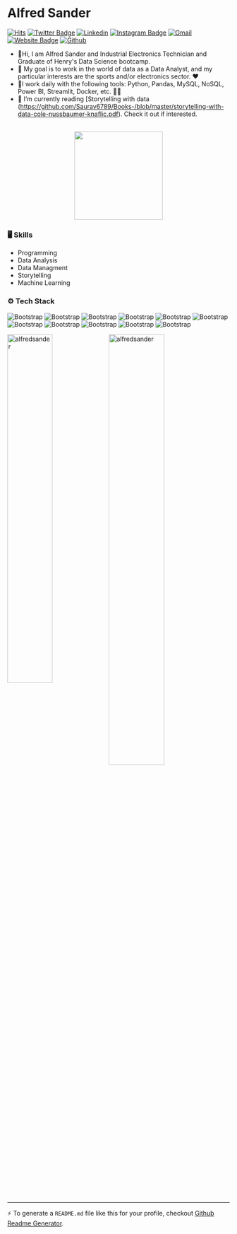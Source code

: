 # Alfred Sander

[![Hits](https://hits.seeyoufarm.com/api/count/incr/badge.svg?url=https%3A%2F%2Fgithub.com%2Falfredsander%2Falfredsander&count_bg=%2379C83D&title_bg=%23555555&icon=&icon_color=%23E7E7E7&title=Profile+Views&edge_flat=false)](https://hits.seeyoufarm.com)
[![Twitter Badge](https://img.shields.io/badge/-Twitter-1da1f2?labelColor=1da1f2&logo=twitter&logoColor=white&link=https://twitter.com/AlfredMamaniVa1)](https://twitter.com/AlfredMamaniVa1)
[![Linkedin](https://img.shields.io/badge/-LinkedIn-blue?style=flat&logo=Linkedin&logoColor=white)](https://www.linkedin.com/in/alfred-mamani-valdez/)
[![Instagram Badge](https://img.shields.io/badge/-Instagram-purple?logo=instagram&logoColor=white&link=https://instagram.com/alfred5ander/)](https://www.instagram.com/alfred5ander)
[![Gmail](https://img.shields.io/badge/-Gmail-c14438?style=flat&logo=Gmail&logoColor=white)](mailto:alfredmamanivaldez@gmail.com)
[![Website Badge](https://img.shields.io/badge/-Website-c14438?style=flat&logo=Google-Chrome&logoColor=white&link=https://www.kaggle.com/zanderman)](https://www.kaggle.com/zanderman)
[![Github](https://img.shields.io/github/followers/alfredsander?label=Follow&style=social)](https://github.com/alfredsander)

- 👋Hi, I am Alfred Sander and Industrial Electronics Technician and Graduate of Henry's Data Science bootcamp.
- 🏁 My goal is to work in the world of data as a Data Analyst, and my particular interests are the sports and/or electronics sector. ❤
- 🌲I work daily with the following tools: Python, Pandas, MySQL, NoSQL, Power BI, Streamlit, Docker, etc. 👩‍💻
- 🤔 I’m currently reading [Storytelling with data (https://github.com/Saurav6789/Books-/blob/master/storytelling-with-data-cole-nussbaumer-knaflic.pdf). Check it out if interested.
<div align="center">
	<br>
	<img src="https://user-images.githubusercontent.com/74038190/225813708-98b745f2-7d22-48cf-9150-083f1b00d6c9.gif" width="200" height="200">
</div>


### 🖥 Skills

- Programming
- Data Analysis
- Data Managment
- Storytelling
- Machine Learning
### ⚙️ Tech Stack

![Bootstrap](https://img.shields.io/badge/-Python-05122A?style=flat-square&logo=Python&color=7b1313) ![Bootstrap](https://img.shields.io/badge/-Docker-05122A?style=flat-square&logo=Docker&color=7b1313) ![Bootstrap](https://img.shields.io/badge/-Scikit%20Learn-05122A?style=flat-square&logo=Scikit-Learn&color=7b1313) ![Bootstrap](https://img.shields.io/badge/-MongoDB-05122A?style=flat-square&logo=MongoDB&color=7b1313) ![Bootstrap](https://img.shields.io/badge/-MySQL-05122A?style=flat-square&logo=MySQL&color=7b1313) ![Bootstrap](https://img.shields.io/badge/-Pandas-05122A?style=flat-square&logo=Pandas&color=7b1313) ![Bootstrap](https://img.shields.io/badge/-Numpy-05122A?style=flat-square&logo=Numpy&color=7b1313) ![Bootstrap](https://img.shields.io/badge/-Matplotlib-05122A?style=flat-square&logo=Matplotlib&color=7b1313) ![Bootstrap](https://img.shields.io/badge/-Flask-05122A?style=flat-square&logo=Flask&color=7b1313) ![Bootstrap](https://img.shields.io/badge/-Visual%20Studio%20Code-05122A?style=flat-square&logo=Visual-Studio-Code&color=7b1313) ![Bootstrap](https://img.shields.io/badge/-Power%20BI-05122A?style=flat-square&logo=Power-BI&color=7b1313)

<div>
  <img width="45%" align="left" src="https://github-readme-stats.vercel.app/api/top-langs?username=alfredsander&show_icons=true&locale=en&layout=compact" alt="alfredsander" />
  <img width="50%"  src="https://github-readme-streak-stats.herokuapp.com/?user=alfredsander&" alt="alfredsander" />
</div>


---
:zap: To generate a `README.md` file like this for your profile, checkout [Github Readme Generator](https://hejazizo-github-profile-readme-srcstreamlit-app-i6skm7.streamlit.app/).
